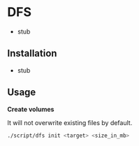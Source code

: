 # DFS

* stub


## Installation

* stub


## Usage

**Create volumes**

It will not overwrite existing files by default.

```bash
./script/dfs init <target> <size_in_mb>
```



